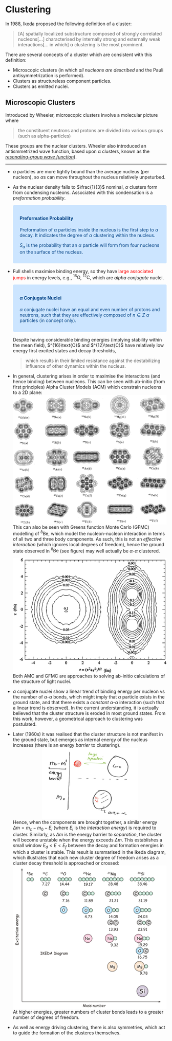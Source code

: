 # Clustering

In 1988, Ikeda proposed the following definition of a cluster:

> [A] spatially localized substructure composed of strongly correlated nucleons[...] characterised by internally strong and externally weak interactions[... in which] α clustering is the most prominent.

There are several concepts of a cluster which are consistent with this definition:

- Microscopic clusters (in which _all nucleons are described_ and the Pauli antisymmetrization is performed).
- Clusters as structureless component particles.
- Clusters as emitted nuclei.

## Microscopic Clusters

Introduced by Wheeler, microscopic clusters involve a molecular picture where

> the constituent neutrons and protons are divided into various
> groups (such as alpha-particles)

These groups are the nuclear clusters. Wheeler also introduced an antismmetrized wave function, based upon α clusters, known as the [_resonating-group wave function_][1]).

---

- $\alpha$ particles are more tightly bound than the average nucleus (per nucleon), so $\alpha$s can move throughout the nucleus relatively unpeturbed.
- As the nuclear density falls to $\frac{1}{3}$ nominal, $\alpha$ clusters form from condensing nucleons. Associated with this condensation is a _preformation probability_.

  <div style="color: #004085;background-color: #cce5ff;border-color: #b8daff;position: relative;padding: .75rem 1.25rem;margin-bottom: 1rem;border: 1px solid transparent;border-radius: .25rem;">

  #### Preformation Probability

  Preformation of $\alpha$ particles inside the nucleus is the first step to $\alpha$ decay. It indicates the degree of $\alpha$ clustering within the nucleus.

  $S_\alpha$ is the probability that an $\alpha$ particle will form from four nucleons on the surface of the nucleus.

    </div>

- Full shells maximise binding energy, so they have <span style="color:red">large associated jumps</span> in energy levels, e.g., $^{16}\text{O}$, $^{12}\text{C}$, which are _alpha conjugate_ nuclei.

  <div style="color: #004085;background-color: #cce5ff;border-color: #b8daff;position: relative;padding: .75rem 1.25rem;margin-bottom: 1rem;border: 1px solid transparent;border-radius: .25rem;">

  #### $\alpha$ Conjugate Nuclei

  $\alpha$ conjugate nuclei have an equal and even number of protons and neutrons, such that they are effectively composed of $n\in Z$ $\alpha$ particles (in concept only).

  </div>
  Despite having considerable binding energies (implying stability within the mean field), $^{16}\text{O}$ and $^{12}\text{C}$ have relatively low energy first excited states and decay thresholds,

  > which results in their limited resistance against the destabilizing influence of other dynamics within the nucleus.

- In general, clustering arises in order to maximise the interactions (and hence binding) between nucleons. This can be seen with ab-initio (from first principles) Alpha Cluster Models (ACM) which constrain nucleons to a 2D plane:
  <img alt="Alpha Cluster Model for 2D structures in a range of light nuclei." src="acm.png" width="500px" style="display: block;  margin-left: auto;  margin-right: auto;">
  This can also be seen with Greens function Monte Carlo (GFMC) modelling of $^8\text{Be}$, which model the nucleon-nucleon interaction in terms of all two and three body components. As such, this is not an _effective interaction_ (which ignores local degrees of freedom), hence the ground state observed in $^8\text{Be}$ (see figure) may well actually be $\alpha$-$\alpha$ clustered.

  <img alt="8Be ground state GFMC calculations." src="be.png" width="500px" style="display: block;  margin-left: auto;  margin-right: auto;">
  Both AMC and GFMC are approaches to solving ab-initio calculations of the structure of light nuclei.

- $\alpha$ conjugate nuclei show a linear trend of binding energy per nucleon vs the number of $\alpha$-$\alpha$ bonds, which might imply that $\alpha$ particle exists in the ground state, and that there exists a _constant_ $\alpha$-$\alpha$ interaction (such that a linear trend is observed). In the current understanding, it is actually believed that the cluster structure is eroded in most ground states. From this work, however, a geometrical approach to clustering was postulated.
- Later (1960s) it was realised that the cluster structure is not manifest in the ground state, but emerges as internal energy of the nucleus increases (there is an energy _barrier_ to clustering).
  <img alt="Energy barrier due to mass difference of cluster." src="mass-difference.jpg" width="300px" style="display: block;  margin-left: auto;  margin-right: auto;">
  Hence, when the components are brought together, a similar energy $\Delta m = m_c-m_0 - E_i$ (where $E_i$ is the _interaction energy_) is required to cluster. Similarly, as $\Delta m$ is the energy barrier to _separation_, the cluster will become unstable when the energy exceeds $\Delta m$. This establishes a small window $E_d \lt E \lt E_f$ between the decay and formation energies in which a cluster is stable. This result is summarised in the Ikeda diagram, which illustrates that each new cluster degree of freedom arises as a cluster decay threshold is approached or crossed:
  <img alt="Ikeda picture illustrating how the cluster d.o.f. evolves as the excitation energy increases." src="ikeda.png" width="500px" style="display: block;  margin-left: auto;  margin-right: auto;">
  At higher energies, greater numbers of cluster bonds leads to a greater number of degrees of freedom.
- As well as energy driving clustering, there is also symmetries, which act to guide the formation of the clusteres themselves.

[1]: https://iopscience.iop.org/article/10.1088/1742-6596/569/1/012092/pdf
[2]: https://arxiv.org/abs/1705.06192

<!-- All images credit to original author unless otherwise stated -->
